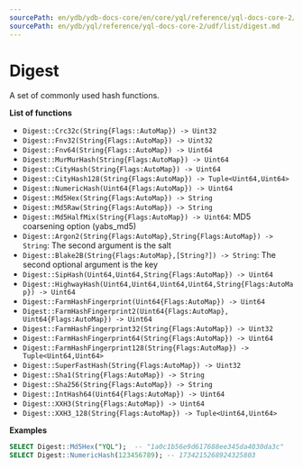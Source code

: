 ```yaml
---
sourcePath: en/ydb/ydb-docs-core/en/core/yql/reference/yql-docs-core-2/udf/list/digest.md
sourcePath: en/ydb/yql/reference/yql-docs-core-2/udf/list/digest.md
---
```

# Digest

A set of commonly used hash functions.

**List of functions**

* ```Digest::Crc32c(String{Flags::AutoMap}) -> Uint32```
* ```Digest::Fnv32(String{Flags::AutoMap}) -> Uint32```
* ```Digest::Fnv64(String{Flags::AutoMap}) -> Uint64```
* ```Digest::MurMurHash(String{Flags:AutoMap}) -> Uint64```
* ```Digest::CityHash(String{Flags:AutoMap}) -> Uint64```
* ```Digest::CityHash128(String{Flags:AutoMap}) -> Tuple<Uint64,Uint64>```
* ```Digest::NumericHash(Uint64{Flags:AutoMap}) -> Uint64```
* ```Digest::Md5Hex(String{Flags:AutoMap}) -> String```
* ```Digest::Md5Raw(String{Flags:AutoMap}) -> String```
* ```Digest::Md5HalfMix(String{Flags:AutoMap}) -> Uint64```: MD5 coarsening option (yabs_md5)
* ```Digest::Argon2(String{Flags:AutoMap},String{Flags:AutoMap}) -> String```: The second argument is the salt
* ```Digest::Blake2B(String{Flags:AutoMap},[String?]) -> String```: The second optional argument is the key
* ```Digest::SipHash(Uint64,Uint64,String{Flags:AutoMap}) -> Uint64```
* ```Digest::HighwayHash(Uint64,Uint64,Uint64,Uint64,String{Flags:AutoMap}) -> Uint64```
* ```Digest::FarmHashFingerprint(Uint64{Flags:AutoMap}) -> Uint64```
* ```Digest::FarmHashFingerprint2(Uint64{Flags:AutoMap}, Uint64{Flags:AutoMap}) -> Uint64```
* ```Digest::FarmHashFingerprint32(String{Flags:AutoMap}) -> Uint32```
* ```Digest::FarmHashFingerprint64(String{Flags:AutoMap}) -> Uint64```
* ```Digest::FarmHashFingerprint128(String{Flags:AutoMap}) -> Tuple<Uint64,Uint64>```
* ```Digest::SuperFastHash(String{Flags:AutoMap}) -> Uint32```
* ```Digest::Sha1(String{Flags:AutoMap}) -> String```
* ```Digest::Sha256(String{Flags:AutoMap}) -> String```
* ```Digest::IntHash64(Uint64{Flags:AutoMap}) -> Uint64```
* ```Digest::XXH3(String{Flags:AutoMap}) -> Uint64```
* ```Digest::XXH3_128(String{Flags:AutoMap}) -> Tuple<Uint64,Uint64>```

**Examples**

```sql
SELECT Digest::Md5Hex("YQL");  -- "1a0c1b56e9d617688ee345da4030da3c"
SELECT Digest::NumericHash(123456789); -- 1734215268924325803
```

